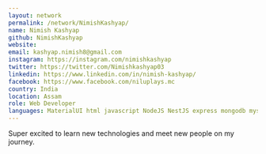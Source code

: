 ```yaml
---
layout: network
permalink: /network/NimishKashyap/
name: Nimish Kashyap
github: NimishKashyap
website:
email: kashyap.nimish8@gmail.com
instagram: https://instagram.com/nimishkashyap
twitter: https://twitter.com/Nimishkashyap03
linkedin: https://www.linkedin.com/in/nimish-kashyap/
facebook: https://www.facebook.com/niluplays.mc
country: India
location: Assam
role: Web Developer
languages: MaterialUI html javascript NodeJS NestJS express mongodb mysql reactjs NextJS markdown js
---
```


Super excited to learn new technologies and meet new people on my journey.
